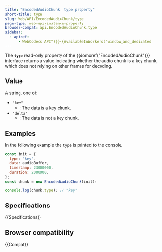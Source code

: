 ```yaml
---
title: "EncodedAudioChunk: type property"
short-title: type
slug: Web/API/EncodedAudioChunk/type
page-type: web-api-instance-property
browser-compat: api.EncodedAudioChunk.type
sidebar:
  - apiref:
      - WebCodecs API")}}{{AvailableInWorkers("window_and_dedicated
---
```


The **`type`** read-only property of the {{domxref("EncodedAudioChunk")}} interface returns a value indicating whether the audio chunk is a key chunk, which does not relying on other frames for decoding.

## Value

A string, one of:

- `"key"`
  - : The data is a key chunk.
- `"delta"`
  - : The data is not a key chunk.

## Examples

In the following example the `type` is printed to the console.

```js
const init = {
  type: "key",
  data: audioBuffer,
  timestamp: 23000000,
  duration: 2000000,
};
const chunk = new EncodedAudioChunk(init);

console.log(chunk.type); // "key"
```

## Specifications

{{Specifications}}

## Browser compatibility

{{Compat}}
